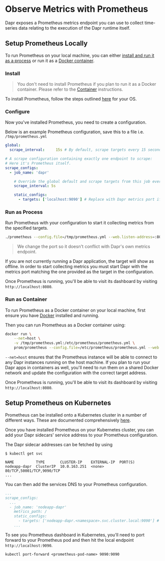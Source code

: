 # Observe Metrics with Prometheus
Dapr exposes a Prometheus metrics endpoint you can use to collect time-series
data relating to the execution of the Dapr runtime itself.

## Setup Prometheus Locally
To run Prometheus on your local machine, you can either [install and run it as a process](#install) or run it as a [Docker container](#Run-as-Container).

### Install
> You don't need to install Prometheus if you plan to run it as a Docker container. Please refer to the [Container](#Run-as-Container) instructions.

To install Prometheus, follow the steps outlined [here](https://prometheus.io/docs/prometheus/latest/getting_started/) for your OS.

### Configure
Now you've installed Prometheus, you need to create a configuration.

Below is an example Prometheus configuration, save this to a file i.e. `/tmp/prometheus.yml`
```yaml
global:
  scrape_interval:     15s # By default, scrape targets every 15 seconds.

# A scrape configuration containing exactly one endpoint to scrape:
# Here it's Prometheus itself.
scrape_configs:
  - job_name: 'dapr'

    # Override the global default and scrape targets from this job every 5 seconds.
    scrape_interval: 5s

    static_configs:
      - targets: ['localhost:9090'] # Replace with Dapr metrics port if not default
```

### Run as Process
Run Prometheus with your configuration to start it collecting metrics from the specified targets.
```bash
./prometheus --config.file=/tmp/prometheus.yml --web.listen-address=:8080
```
> We change the port so it doesn't conflict with Dapr's own metrics endpoint.

If you are not currently running a Dapr application, the target will show as offline. In order to start
collecting metrics you must start Dapr with the metrics port matching the one provided as the target in the configuration.

Once Prometheus is running, you'll be able to visit its dashboard by visiting `http://localhost:8080`.

### Run as Container
To run Prometheus as a Docker container on your local machine, first ensure you have [Docker](https://docs.docker.com/install/) installed and running.

Then you can run Prometheus as a Docker container using:
```bash
docker run \
    --net=host \
    -v /tmp/prometheus.yml:/etc/prometheus/prometheus.yml \
    prom/prometheus --config.file=/etc/prometheus/prometheus.yml --web.listen-address=:8080
```
`--net=host` ensures that the Prometheus instance will be able to connect to any Dapr instances running on the host machine. If you plan to run your Dapr apps in containers as well, you'll need to run them on a shared Docker network and update the configuration with the correct target address.

Once Prometheus is running, you'll be able to visit its dashboard by visiting `http://localhost:8080`.

## Setup Prometheus on Kubernetes

Prometheus can be installed onto a Kubernetes cluster in a number of different ways. These are documented comprehensively [here](https://github.com/coreos/kube-prometheus).

Once you have installed Prometheus on your Kubernetes cluster, you can add your Dapr sidecars' service address to your Prometheus configuration.

The Dapr sidecar addresses can be fetched by using
```
$ kubectl get svc

NAME          TYPE       CLUSTER-IP    EXTERNAL-IP  PORT(S)
nodeapp-dapr  ClusterIP  10.0.163.251  <none>       80/TCP,50001/TCP,9090/TCP
...
```

You can then add the services DNS to your Prometheus configuration.
```yaml
...
scrape_configs:
  ...
  - job_name: 'nodeapp-dapr'
    metrics_path: /
    static_configs:
      - targets: ['nodeapp-dapr.<namespace>.svc.cluster.local:9090'] # Replace with Dapr metrics port if not default
    ...
```

To see you Prometheus dashboard in Kubernetes, you'll need to port forward to your Prometheus pod and then hit the local endpoint `http://localhost:9090`.

```
kubectl port-forward <prometheus-pod-name> 9090:9090
```
